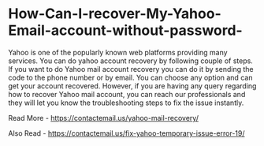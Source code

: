 # How-Can-I-recover-My-Yahoo-Email-account-without-password-


Yahoo is one of the popularly known web platforms providing many services. You can do yahoo account recovery by following couple of steps. If you want to do Yahoo mail account recovery you can do it by sending the code to the phone number or by email. You can choose any option and can get your account recovered. However, if you are having any query regarding how to recover Yahoo mail account, you can reach our professionals and they will let you know the troubleshooting steps to fix the issue instantly.

Read More - https://contactemail.us/yahoo-mail-recovery/

Also Read  - https://contactemail.us/fix-yahoo-temporary-issue-error-19/

